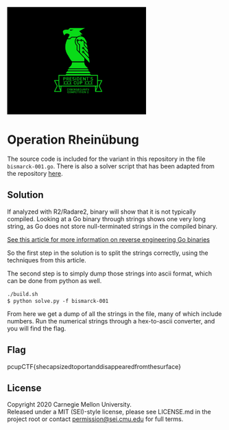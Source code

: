 <img src="../../../pc1-logo.png" height="250px">

# Operation Rheinübung

The source code is included for the variant in this repository in the file `bismarck-001.go`. There is also a solver
script that has been adapted from the repository [here](https://github.com/CarveSystems/gostringsr2).

## Solution

If analyzed with R2/Radare2, binary will show that it is not typically compiled. Looking at a Go binary through strings
shows one very long string, as Go does not store null-terminated strings in the compiled binary.

[See this article for more information on reverse engineering Go binaries](https://carvesystems.com/news/reverse-engineering-go-binaries-using-radare-2-and-python/)

So the first step in the solution is to split the strings correctly, using the techniques from this article.

The second step is to simply dump those strings into ascii format, which can be done from python as well.

```
./build.sh
$ python solve.py -f bismarck-001
```

From here we get a dump of all the strings in the file, many of which include numbers. Run the numerical strings through
a hex-to-ascii converter, and you will find the flag.

## Flag

pcupCTF{shecapsizedtoportanddisappearedfromthesurface}

## License
Copyright 2020 Carnegie Mellon University.  
Released under a MIT (SEI)-style license, please see LICENSE.md in the project root or contact permission@sei.cmu.edu for full terms.
